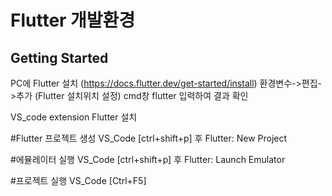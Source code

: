 # Flutter 개발환경

## Getting Started

PC에 Flutter 설치 (https://docs.flutter.dev/get-started/install)
환경변수->편집->추가 (Flutter 설치위치 설정)
cmd창 flutter 입력하여 결과 확인

VS_code extension Flutter 설치

#Flutter 프로젝트 생성
VS_Code [ctrl+shift+p] 후 Flutter: New Project

#에뮬레이터 실행
VS_Code [ctrl+shift+p] 후 Flutter: Launch Emulator

#프로젝트 실행
VS_Code [Ctrl+F5]
